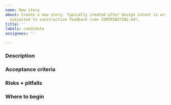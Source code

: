 ```yaml
---
name: New story
about: Create a new story. Typically created after design intent is written down and
  subjected to constructive feedback (see CONTRIBUTING.md).
title: ''
labels: candidate
assignees: ''

---
```


### Description

### Acceptance criteria

### Risks + pitfalls

### Where to begin
